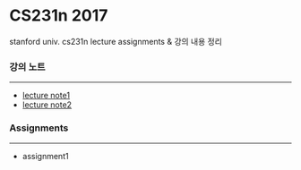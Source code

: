 # CS231n 2017
stanford univ. cs231n lecture assignments &amp; 강의 내용 정리

### 강의 노트
____
* [lecture note1](http://github.com/myeongmy/deepLearning/assignment1)
* [lecture note2](http://github.com/myeongmy/deepLearning)

### Assignments
____
* assignment1

